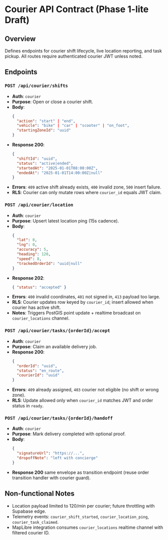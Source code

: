 # Courier API Contract (Phase 1-lite Draft)

## Overview
Defines endpoints for courier shift lifecycle, live location reporting, and task pickup. All routes require authenticated courier JWT unless noted.

## Endpoints

### `POST /api/courier/shifts`
- **Auth**: `courier`
- **Purpose**: Open or close a courier shift.
- **Body**:
  ```json
  {
    "action": "start" | "end",
    "vehicle": "bike" | "car" | "scooter" | "on_foot",
    "startingZoneId": "uuid"
  }
  ```
- **Response 200**:
  ```json
  {
    "shiftId": "uuid",
    "status": "active|ended",
    "startedAt": "2025-01-01T08:00:00Z",
    "endedAt": "2025-01-01T14:00:00Z|null"
  }
  ```
- **Errors**: `409` active shift already exists, `400` invalid zone, `500` insert failure.
- **RLS**: Courier can only mutate rows where `courier_id` equals JWT claim.

### `POST /api/courier/location`
- **Auth**: `courier`
- **Purpose**: Upsert latest location ping (15s cadence).
- **Body**:
  ```json
  {
    "lat": 0,
    "lng": 0,
    "accuracy": 5,
    "heading": 120,
    "speed": 8,
    "trackedOrderId": "uuid|null"
  }
  ```
- **Response 202**:
  ```json
  { "status": "accepted" }
  ```
- **Errors**: `400` invalid coordinates, `401` not signed in, `413` payload too large.
- **RLS**: Courier updates row keyed by `courier_id`; insert allowed when courier has active shift.
- **Notes**: Triggers PostGIS point update + realtime broadcast on `courier_locations` channel.

### `POST /api/courier/tasks/{orderId}/accept`
- **Auth**: `courier`
- **Purpose**: Claim an available delivery job.
- **Response 200**:
  ```json
  {
    "orderId": "uuid",
    "status": "en_route",
    "courierId": "uuid"
  }
  ```
- **Errors**: `409` already assigned, `403` courier not eligible (no shift or wrong zone).
- **RLS**: Update allowed only when `courier_id` matches JWT and order status in `ready`.

### `POST /api/courier/tasks/{orderId}/handoff`
- **Auth**: `courier`
- **Purpose**: Mark delivery completed with optional proof.
- **Body**:
  ```json
  {
    "signatureUrl": "https://...",
    "dropoffNote": "left with concierge"
  }
  ```
- **Response 200** same envelope as transition endpoint (reuse order transition handler with courier guard).

## Non-functional Notes
- Location payload limited to 120/min per courier; future throttling with Supabase edge.
- Telemetry events: `courier_shift_started`, `courier_location_ping`, `courier_task_claimed`.
- MapLibre integration consumes `courier_locations` realtime channel with filtered courier ID.
